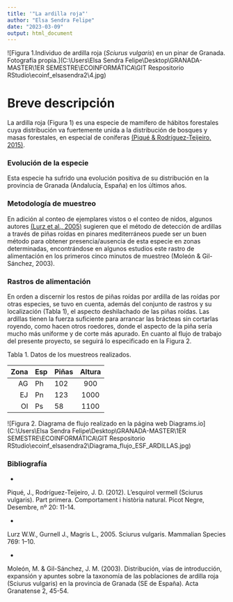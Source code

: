 ```yaml
---
title: '"La ardilla roja"'
author: "Elsa Sendra Felipe"
date: "2023-03-09"
output: html_document
---
```




![Figura 1.Individuo de ardilla roja (*Sciurus vulgaris*) en un pinar de Granada. Fotografía propia.](C:\\Users\\Elsa Sendra Felipe\\Desktop\\GRANADA-MASTER\\1ER SEMESTRE\\ECOINFORMÁTICA\\GIT Respositorio RStudio\\ecoinf_elsasendra2\\4.jpg)

# Breve descripción

La ardilla roja (Figura 1) es una especie de mamífero de hábitos forestales cuya distribución va fuertemente unida a la distribución de bosques y masas forestales, en especial de coníferas [(Piqué & Rodríguez-Teijeiro, 2015)](https://parcsnaturals.gencat.cat/web/.content/home/cadi_moixero/coneixeu_nos/centre_de_documentacio/fons_documental/publicacions_del_parc/revistes_i_butlletins/el_picot_negre_20/picot20gf.pdf). 

### Evolución de la especie

Esta especie ha sufrido una evolución positiva de su distribución en la provincia de Granada (Andalucía, España) en los últimos años.

### Metodología de muestreo

En adición al conteo de ejemplares vistos o el conteo de nidos, algunos autores [(Lurz et al., 2005)](https://watermark.silverchair.com/769-1.pdf?token=AQECAHi208BE49Ooan9kkhW_Ercy7Dm3ZL_9Cf3qfKAc485ysgAAAswwggLIBgkqhkiG9w0BBwagggK5MIICtQIBADCCAq4GCSqGSIb3DQEHATAeBglghkgBZQMEAS4wEQQMsJgcwDHaSLjJ5kQrAgEQgIICf9EzissiqDSBFkqWlUEx5pPsPCYf-xz2UJzuSx1Po71iTr4jvE-2nrgRdYHdGdtWvdFQ8bbNBXjYE97Zpbnj-rGR67LiXnZ6oZb2skwmh0jhZflPbngF3l_3siJrpG4ELJ5AXxF6IRQJWaTX4pTuubF_7nsZ9jWI80owXevFjs7Dk7AlLXchl8QuubDgHlP7VMpfYdqvizjlz67gPhGD1l8GhOjFA0rNcA4JMf25Rdu237Cp9fESyi0OrVD817HHoPWi0cSaFBS3L55cT9BEi2su_kcdlVzO4AZejTS8zDxIK4MLScfD2x7W49g6jwW8Qzfl-PGTsHoQ98a2K7qUipf2T22ZYNynMxho28XcjD5BJtt4UB2xkO83QPDxKQcxVk5jOguq3xhq0HwAV6EIB_UMZzJ6oGKsVcAEQGM-zjGgC1atfDHVqMk8UvyeY4C5zGIEK9twJ3mEyOxP6E_PlwWo9DPqGWEtwJCM16GKbskEWt3qD6ZNV2jSSkfX79g8C2a_ZbqefynFHhFQcI0yPBEdGJGwRLEFPnASq-3bJFLSc56F93oFaFZE8KsGo8QRQGa_1At5tP4XnxYL90tnYtikbssQ_2LhHReeXobel0tWSfc_ITuxuRsZHjl-CLvKox4R_HNxsL75N1mg9-6jWJbazWGTPkkGiVDWMd6MseMdN9rNfExq_1z7K_DD9dd-eH8BU_WJKmlZfmBvtIATNjvvrBCUHn6foEIU7zJWS_IZGngaiJQm_Tsa_7wOBzJhnBY3v91ChZr7DJMah6s9tX3Cv0--OTbie5zqgAhgoQZGowM8w3H2FqALVpGDzzZPPBYHqjAzWpvFLu_8OXo7pw) sugieren que el método de detección de ardillas a través de piñas roídas en pinares mediterráneos puede ser un buen método para obtener presencia/ausencia de esta especie en zonas determinadas, encontrándose en algunos estudios este rastro de alimentación en los primeros cinco minutos de muestreo (Moleón & Gil-Sánchez, 2003). 

### Rastros de alimentación

En orden a discernir los restos de piñas roídas por ardilla de las roídas por otras especies, se tuvo en cuenta, además del conjunto de rastros y su localización (Tabla 1), el aspecto deshilachado de las piñas roídas. Las ardillas tienen la fuerza suficiente para arrancar las brácteas sin cortarlas royendo, como hacen otros roedores, donde el aspecto de la piña sería mucho más uniforme y de corte más apurado. En cuanto al flujo de trabajo del presente proyecto, se seguirá lo especificado en la Figura 2.

Tabla 1. Datos de los muestreos realizados.

| Zona  | Esp  | Piñas | Altura |
|------:|:-----|-------|:------:|
|   AG  |  Ph  |   102 |  900   |
|   EJ  |  Pn  |   123 |  1000  |
|   OI  |  Ps  |    58 |  1100  |


![Figura 2. Diagrama de flujo realizado en la página web Diagrams.io](C:\Users\Elsa Sendra Felipe\Desktop\GRANADA-MASTER\1ER SEMESTRE\ECOINFORMÁTICA\GIT Respositorio RStudio\ecoinf_elsasendra2\Diagrama_flujo_ESF_ARDILLAS.jpg)

### Bibliografía

-
Piqué, J., Rodríguez-Teijeiro, J. D. (2012). L’esquirol vermell (Sciurus vulgaris). Part primera. Comportament i història natural. Picot Negre, Desembre, nº 20: 11-14.

-
Lurz W.W., Gurnell J., Magris L., 2005. Sciurus vulgaris. Mammalian Species 769: 1–10.

-
Moleón, M. & Gil-Sánchez, J. M. (2003). Distribución, vías de introducción, expansión y apuntes sobre la taxonomía de las poblaciones de ardilla roja (Sciurus vulgaris) en la provincia de Granada (SE de España). Acta Granatense 2, 45-54.








